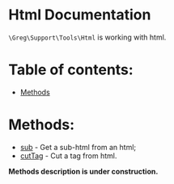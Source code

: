 # Html Documentation

`\Greg\Support\Tools\Html` is working with html.

# Table of contents:

* [Methods](#methods)

# Methods:

* [sub](#sub) - Get a sub-html from an html;
* [cutTag](#cuttag) - Cut a tag from html.

**Methods description is under construction.**
